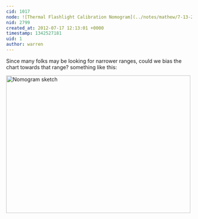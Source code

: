 ```yaml
---
cid: 1017
node: ![Thermal Flashlight Calibration Nomogram](../notes/mathew/7-13-2012/thermal-flashlight-calibration-nomogram)
nid: 2799
created_at: 2012-07-17 12:13:01 +0000
timestamp: 1342527181
uid: 1
author: warren
---
```


Since many folks may be looking for narrower ranges, could we bias the chart towards that range? something like this:

 <a href="https://www.flickr.com/photos/jeffreywarren/7589749312/" title="Nomogram sketch by jeferonix, on Flickr"><img src="https://farm8.staticflickr.com/7275/7589749312_bea2586785.jpg" width="500" height="375" alt="Nomogram sketch"></a>